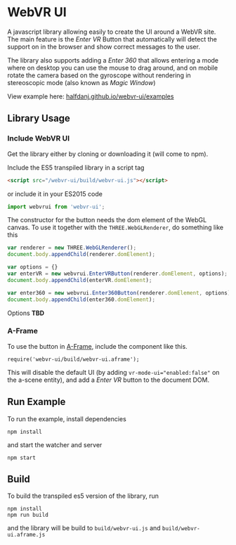 # WebVR UI

A javascript library allowing easily to create the UI around a WebVR site. The main feature is the *Enter VR* Button that automatically will detect the support on in the browser and show correct messages to the user. 

The library also supports adding a *Enter 360* that allows entering a mode where on desktop you can use the mouse to drag around, and on mobile rotate the camera based on the gyroscope without rendering in stereoscopic mode (also known as *Magic Window*)
 
View example here: [halfdanj.github.io/webvr-ui/examples](http://halfdanj.github.io/webvr-ui/examples)

## Library Usage
### Include WebVR UI
Get the library either by cloning or downloading it (will come to npm). 

Include the ES5 transpiled library in a script tag

```html
<script src="/webvr-ui/build/webvr-ui.js"></script>
```

or include it in your ES2015 code 

```javascript
import webvrui from 'webvr-ui';
```

The constructor for the button needs the dom element of the WebGL canvas. To use it together with the `THREE.WebGLRenderer`, do something like this

```javascript
var renderer = new THREE.WebGLRenderer();
document.body.appendChild(renderer.domElement);

var options = {}
var enterVR = new webvrui.EnterVRButton(renderer.domElement, options);
document.body.appendChild(enterVR.domElement);

var enter360 = new webvrui.Enter360Button(renderer.domElement, options);
document.body.appendChild(enter360.domElement);
```

Options
**TBD**

### A-Frame
To use the button in [A-Frame](https://aframe.io/), include the component like this. 

```
require('webvr-ui/build/webvr-ui.aframe');
```

This will disable the default UI (by adding `vr-mode-ui="enabled:false"` on the a-scene entity), and add a *Enter VR* button to the document DOM.  

## Run Example
To run the example, install dependencies 

```
npm install
```

and start the watcher and server

```
npm start
```

## Build
To build the transpiled es5 version of the library, run 

```
npm install
npm run build
```

and the library will be build to `build/webvr-ui.js` and `build/webvr-ui.aframe.js`
